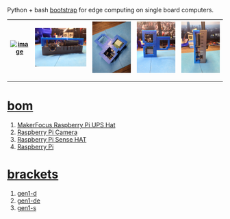 Python + bash <a href="https://github.com/kamangir/blue-sbc">bootstrap</a> for edge computing on single board computers.

| [![image](../images/skateboard-1.jpg)](https://raw.githubusercontent.com/kamangir/blue-bracket/main/images/skateboard-1.jpg) | [![image](../images/skateboard-2.jpg)](https://raw.githubusercontent.com/kamangir/blue-bracket/main/images/skateboard-2.jpg) | [![image](../images/skateboard-3.jpg)](https://raw.githubusercontent.com/kamangir/blue-bracket/main/images/skateboard-3.jpg) | [![image](../images/skateboard-4.jpg)](https://raw.githubusercontent.com/kamangir/blue-bracket/main/images/skateboard-4.jpg) | [![image](../images/skateboard-5.jpg)](https://raw.githubusercontent.com/kamangir/blue-bracket/main/images/skateboard-5.jpg) |
| --- | --- | --- | --- | --- |

---

# [bom](../parts.md)

1. [MakerFocus Raspberry Pi UPS Hat](../parts.md#makerfocus-raspberry-pi-ups-hat)
1. [Raspberry Pi Camera](../parts.md#raspberry-pi-camera)
1. [Raspberry Pi Sense HAT](../parts.md#raspberry-pi-sense-hat)
1. [Raspberry Pi](../parts.md#raspberry-pi)

# [brackets](../brackets)

1. [gen1-d](../brackets/gen1-d/gen1-d.stl)
1. [gen1-de](../brackets/gen1-de/gen1-de.stl)
1. [gen1-s](../brackets/gen1-s/gen1-s.stl)

